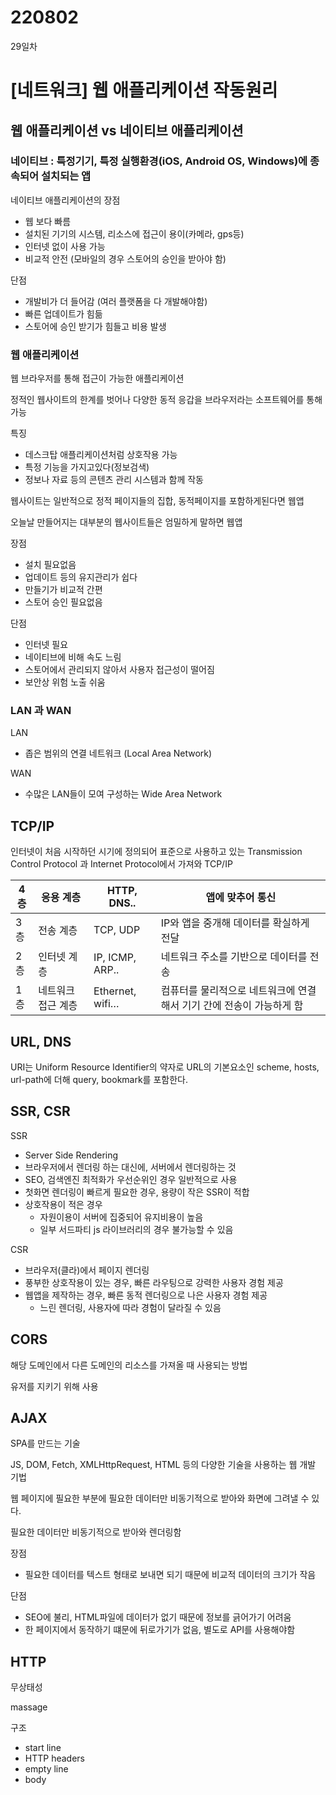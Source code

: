 # 220802

29일차

# [네트워크] 웹 애플리케이션 작동원리

## 웹 애플리케이션 vs 네이티브 애플리케이션

### 네이티브 : 특정기기, 특정 실행환경(iOS, Android OS, Windows)에 종속되어 설치되는 앱

네이티브 애플리케이션의 장점

- 웹 보다 빠름
- 설치된 기기의 시스템, 리소스에 접근이 용이(카메라, gps등)
- 인터넷 없이 사용 가능
- 비교적 안전 (모바일의 경우 스토어의 승인을 받아야 함)

단점

- 개발비가 더 들어감 (여러 플랫폼을 다 개발해야함)
- 빠른 업데이트가 힘듦
- 스토어에 승인 받기가 힘들고 비용 발생

### 웹 애플리케이션

웹 브라우저를 통해 접근이 가능한 애플리케이션

정적인 웹사이트의 한계를 벗어나 다양한 동적 응갑을 브라우저라는 소프트웨어를 통해 가능

특징

- 데스크탑 애플리케이션처럼 상호작용 가능
- 특정 기능을 가지고있다(정보검색)
- 정보나 자료 등의 콘텐츠 관리 시스템과 함께 작동

웹사이트는 일반적으로 정적 페이지들의 집합, 동적페이지를 포함하게된다면 웹앱

오늘날 만들어지는 대부분의 웹사이트들은 엄밀하게 말하면 웹앱

장점

- 설치 필요없음
- 업데이트 등의 유지관리가 쉽다
- 만들기가 비교적 간편
- 스토어 승인 필요없음

단점

- 인터넷 필요
- 네이티브에 비해 속도 느림
- 스토어에서 관리되지 않아서 사용자 접근성이 떨어짐
- 보안상 위험 노출 쉬움

### LAN 과 WAN

LAN

- 좁은 범위의 연결 네트워크 (Local Area Network)

WAN

- 수많은 LAN들이 모여 구성하는 Wide Area Network

## TCP/IP

인터넷이 처음 시작하던 시기에 정의되어 표준으로 사용하고 있는 Transmission Control Protocol 과 Internet Protocol에서 가져와 TCP/IP

| 4층 | 응용 계층 | HTTP, DNS.. | 앱에 맞추어 통신 |
| --- | --- | --- | --- |
| 3층 | 전송 계층 | TCP, UDP | IP와 앱을 중개해 데이터를 확실하게 전달 |
| 2층 | 인터넷 계층  | IP, ICMP, ARP.. | 네트워크 주소를 기반으로 데이터를 전송 |
| 1층 | 네트워크 접근 계층 | Ethernet, wifi… | 컴퓨터를 물리적으로 네트워크에 연결해서 기기 간에 전송이 가능하게 함 |

## URL, DNS

URI는 Uniform Resource Identifier의 약자로 URL의 기본요소인 scheme, hosts, url-path에 더해 query, bookmark를 포함한다.

## SSR, CSR

SSR

- Server Side Rendering
- 브라우저에서 렌더링 하는 대신에, 서버에서 렌더링하는 것
- SEO, 검색엔진 최적화가 우선순위인 경우 일반적으로 사용
- 첫화면 렌더링이 빠르게 필요한 경우, 용량이 작은 SSR이 적합
- 상호작용이 적은 경우
    - 자원이용이 서버에 집중되어 유지비용이 높음
    - 일부 서드파티 js 라이브러리의 경우 불가능할 수 있음

CSR

- 브라우저(클라)에서 페이지 렌더링
- 풍부한 상호작용이 있는 경우, 빠른 라우팅으로 강력한 사용자 경험 제공
- 웹앱을 제작하는 경우, 빠른 동적 렌더링으로 나은 사용자 경험 제공
    - 느린 렌더링, 사용자에 따라 경험이 달라질 수 있음

## CORS

해당 도메인에서 다른 도메인의 리소스를 가져올 때 사용되는 방법

유저를 지키기 위해 사용

## AJAX

SPA를 만드는 기술

JS, DOM, Fetch, XMLHttpRequest, HTML 등의 다양한 기술을 사용하는 웹 개발 기법

웹 페이지에 필요한 부분에 필요한 데이터만 비동기적으로 받아와 화면에 그려낼 수 있다.

필요한 데이터만 비동기적으로 받아와 렌더링함

장점

- 필요한 데이터를 텍스트 형태로 보내면 되기 때문에 비교적 데이터의 크기가 작음

단점

- SEO에 불리, HTML파일에 데이터가 없기 때문에 정보를 긁어가기 어려움
- 한 페이지에서 동작하기 떄문에 뒤로가기가 없음, 별도로 API를 사용해야함

## HTTP

무상태성

massage

구조

- start line
- HTTP headers
- empty line
- body